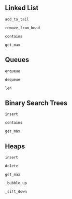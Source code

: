 Linked List
-----------

`add_to_tail`

`remove_from_head`

`contains`

`get_max`

Queues
------

`enqueue`

`dequeue`

`len`

Binary Search Trees
-------------------

`insert`

`contains`

`get_max`

Heaps
-----

`insert`

`delete`

`get_max`

`_bubble_up`

`_sift_down`
